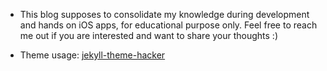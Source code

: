 - This blog supposes to consolidate my knowledge during development and hands on iOS apps, for educational purpose only. Feel free to reach me out if you are interested and want to share your thoughts :)

- Theme usage: [jekyll-theme-hacker](https://github.com/pages-themes/hacker)